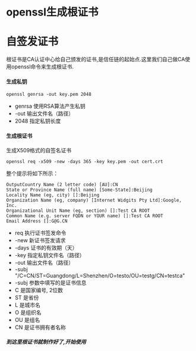 # openssl生成根证书


# 自签发证书


根证书是CA认证中心给自己颁发的证书,是信任链的起始点.这里我们自己做CA使用openssl命令来生成根证书.

#### 生成私钥
```shell
openssl genrsa -out key.pem 2048
```
* genrsa    使用RSA算法产生私钥
* -out      输出文件名（路径）
* 2048      指定私钥长度

#### 生成根证书
生成X509格式的自签名证书
```shell
openssl req -x509 -new -days 365 -key key.pem -out cert.crt
```
整个提示将如下所示：
```
OutputCountry Name (2 letter code) [AU]:CN
State or Province Name (full name) [Some-State]:Beijing
Locality Name (eg, city) []:Beijing
Organization Name (eg, company) [Internet Widgits Pty Ltd]:Google, Inc.
Organizational Unit Name (eg, section) []:Test CA ROOT
Common Name (e.g. server FQDN or YOUR name) []:Test CA ROOT
Email Address []:G@G.CN
```
* req   执行证书签发命令
* -new  新证书签发请求
* -days   证书的有效期（天）
* -key  指定私钥文件名（路径）
* -out  输出文件名（路径）
* -subj "/C=CN/ST=Guangdong/L=Shenzhen/O=testo/OU=testg/CN=testca"
* -subj 参数中填写的是证书信息
* C 是国家编号, 2位数
* ST 是省份
* L 是城市名
* O 是组织名
* OU 是组名
* CN 是证书拥有者名称

##### 到这里根证书就制作好了,开始使用
